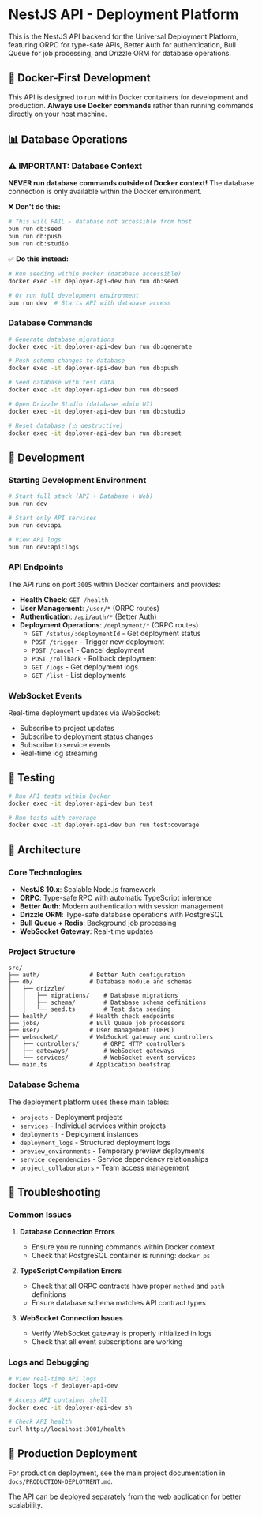 # NestJS API - Deployment Platform

This is the NestJS API backend for the Universal Deployment Platform, featuring ORPC for type-safe APIs, Better Auth for authentication, Bull Queue for job processing, and Drizzle ORM for database operations.

## 🐳 Docker-First Development

This API is designed to run within Docker containers for development and production. **Always use Docker commands** rather than running commands directly on your host machine.

## 📊 Database Operations

### ⚠️ **IMPORTANT: Database Context**

**NEVER run database commands outside of Docker context!** The database connection is only available within the Docker environment.

❌ **Don't do this:**
```bash
# This will FAIL - database not accessible from host
bun run db:seed
bun run db:push
bun run db:studio
```

✅ **Do this instead:**
```bash
# Run seeding within Docker (database accessible)
docker exec -it deployer-api-dev bun run db:seed

# Or run full development environment
bun run dev  # Starts API with database access
```

### Database Commands

```bash
# Generate database migrations
docker exec -it deployer-api-dev bun run db:generate

# Push schema changes to database
docker exec -it deployer-api-dev bun run db:push  

# Seed database with test data
docker exec -it deployer-api-dev bun run db:seed

# Open Drizzle Studio (database admin UI)
docker exec -it deployer-api-dev bun run db:studio

# Reset database (⚠️ destructive)
docker exec -it deployer-api-dev bun run db:reset
```

## 🚀 Development

### Starting Development Environment

```bash
# Start full stack (API + Database + Web)
bun run dev

# Start only API services
bun run dev:api

# View API logs
bun run dev:api:logs
```

### API Endpoints

The API runs on port `3005` within Docker containers and provides:

- **Health Check**: `GET /health`
- **User Management**: `/user/*` (ORPC routes)
- **Authentication**: `/api/auth/*` (Better Auth)
- **Deployment Operations**: `/deployment/*` (ORPC routes)
  - `GET /status/:deploymentId` - Get deployment status
  - `POST /trigger` - Trigger new deployment
  - `POST /cancel` - Cancel deployment
  - `POST /rollback` - Rollback deployment  
  - `GET /logs` - Get deployment logs
  - `GET /list` - List deployments

### WebSocket Events

Real-time deployment updates via WebSocket:
- Subscribe to project updates
- Subscribe to deployment status changes
- Subscribe to service events
- Real-time log streaming

## 🧪 Testing

```bash
# Run API tests within Docker
docker exec -it deployer-api-dev bun test

# Run tests with coverage
docker exec -it deployer-api-dev bun run test:coverage
```

## 🔧 Architecture

### Core Technologies
- **NestJS 10.x**: Scalable Node.js framework
- **ORPC**: Type-safe RPC with automatic TypeScript inference
- **Better Auth**: Modern authentication with session management
- **Drizzle ORM**: Type-safe database operations with PostgreSQL
- **Bull Queue + Redis**: Background job processing
- **WebSocket Gateway**: Real-time updates

### Project Structure
```
src/
├── auth/              # Better Auth configuration
├── db/                # Database module and schemas
│   ├── drizzle/       
│   │   ├── migrations/    # Database migrations
│   │   ├── schema/        # Database schema definitions
│   │   └── seed.ts        # Test data seeding
├── health/            # Health check endpoints
├── jobs/              # Bull Queue job processors
├── user/              # User management (ORPC)
├── websocket/         # WebSocket gateway and controllers
│   ├── controllers/       # ORPC HTTP controllers
│   ├── gateways/          # WebSocket gateways
│   └── services/          # WebSocket event services
└── main.ts            # Application bootstrap
```

### Database Schema

The deployment platform uses these main tables:
- `projects` - Deployment projects
- `services` - Individual services within projects
- `deployments` - Deployment instances
- `deployment_logs` - Structured deployment logs
- `preview_environments` - Temporary preview deployments
- `service_dependencies` - Service dependency relationships
- `project_collaborators` - Team access management

## 🐛 Troubleshooting

### Common Issues

1. **Database Connection Errors**
   - Ensure you're running commands within Docker context
   - Check that PostgreSQL container is running: `docker ps`

2. **TypeScript Compilation Errors** 
   - Check that all ORPC contracts have proper `method` and `path` definitions
   - Ensure database schema matches API contract types

3. **WebSocket Connection Issues**
   - Verify WebSocket gateway is properly initialized in logs
   - Check that all event subscriptions are working

### Logs and Debugging

```bash
# View real-time API logs
docker logs -f deployer-api-dev

# Access API container shell
docker exec -it deployer-api-dev sh

# Check API health
curl http://localhost:3001/health
```

## 🚀 Production Deployment

For production deployment, see the main project documentation in `docs/PRODUCTION-DEPLOYMENT.md`.

The API can be deployed separately from the web application for better scalability.